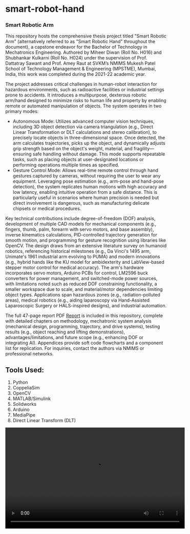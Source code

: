 # smart-robot-hand
### Smart Robotic Arm
This repository hosts the comprehensive thesis project titled "Smart Robotic Arm" (alternatively referred to as "Smart Robotic Hand" throughout the document), a capstone endeavor for the Bachelor of Technology in Mechatronics Engineering. Authored by Miheer Diwan (Roll No. H016) and Shubhankar Kulkarni (Roll No. H024) under the supervision of Prof. Dattatray Sawant and Prof. Amey Raut at SVKM’s NMIMS Mukesh Patel School of Technology Management & Engineering (MPSTME), Mumbai, India, this work was completed during the 2021-22 academic year.

The project addresses critical challenges in human-robot interaction for hazardous environments, such as radioactive facilities or industrial settings prone to accidents. It introduces a multipurpose, dexterous robotic arm/hand designed to minimize risks to human life and property by enabling remote or automated manipulation of objects. The system operates in two primary modes:

- Autonomous Mode: Utilizes advanced computer vision techniques, including 3D object detection via camera triangulation (e.g., Direct Linear Transformation or DLT calculations and stereo calibration), to precisely locate objects in three-dimensional space. Once detected, the arm calculates trajectories, picks up the object, and dynamically adjusts grip strength based on the object's weight, material, and fragility—ensuring safe handling without damage. This mode supports repeatable tasks, such as placing objects at user-designated locations or performing operations multiple times as specified.
- Gesture Control Mode: Allows real-time remote control through hand gestures captured by cameras, without requiring the user to wear any equipment. Leveraging pose estimation (e.g., arm-pose and hand-pose detection), the system replicates human motions with high accuracy and low latency, enabling intuitive operation from a safe distance. This is particularly useful in scenarios where human precision is needed but direct involvement is dangerous, such as manufacturing delicate chipsets or medical procedures.

Key technical contributions include degree-of-freedom (DOF) analysis, development of multiple CAD models for mechanical components (e.g., fingers, thumb, palm, forearm with servo motors, and base assembly), inverse kinematics calculations, PID-controlled trajectory generation for smooth motion, and programming for gesture recognition using libraries like OpenCV. The design draws from an extensive literature survey on humanoid robotics, referencing historical milestones (e.g., Da Vinci's 1495 arm, Unimate's 1961 industrial arm evolving to PUMA) and modern innovations (e.g., hybrid hands like the KU model for ambidexterity and LabView-based stepper motor control for medical accuracy).
The arm's hardware incorporates servo motors, Arduino PCBs for control, LM2596 buck converters for power management, and switched-mode power sources, with limitations noted such as reduced DOF constraining functionality, a smaller workspace due to scale, and material/motor dependencies limiting object types. Applications span hazardous zones (e.g., radiation-polluted areas), medical robotics (e.g., aiding laparoscopy via Hand-Assisted Laparoscopic Surgery or HALS-inspired designs), and industrial automation.

The full 47-page report PDF [Report](report.pdf) is included in this repository, complete with detailed chapters on methodology, mechatronic system analysis (mechanical design, programming, trajectory, and drive systems), testing results (e.g., object reaching and lifting demonstrations), advantages/limitations, and future scope (e.g., enhancing DOF or integrating AI). Appendices provide soft code flowcharts and a component list for replication. For inquiries, contact the authors via NMIMS or professional networks.

## Tools Used:
1. Python
2. CoppeliaSim
3. OpenCV
4. MATLAB/Simulink
5. Solidworks
6. Arduino
7. MediaPipe
8. Direct Linear Transform (DLT)

<video controls width="560" height="315">
  <source src="https://raw.githubusercontent.com/shubhankarKulk/smart-robot-hand/main/videos/hand_1_v2.mp4" type="video/mp4">
</video>